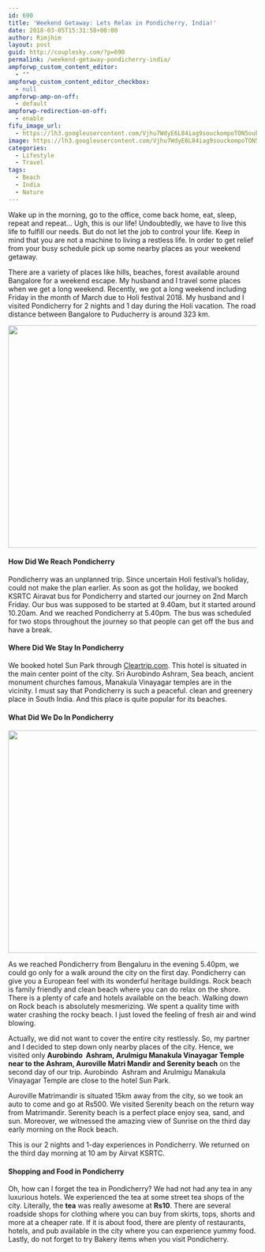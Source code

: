 ```yaml
---
id: 690
title: 'Weekend Getaway: Lets Relax in Pondicherry, India!'
date: 2018-03-05T15:31:58+00:00
author: Rimjhim
layout: post
guid: http://couplesky.com/?p=690
permalink: /weekend-getaway-pondicherry-india/
ampforwp_custom_content_editor:
  - ""
ampforwp_custom_content_editor_checkbox:
  - null
ampforwp-amp-on-off:
  - default
ampforwp-redirection-on-off:
  - enable
fifu_image_url:
  - https://lh3.googleusercontent.com/Vjhu7WdyE6L84iag9souckompoTON5ouEir4WWekQAl2WIt7naCZWXeMArbYZq2yyVLY83jpT5UmFzfn06uFypVQACp8YEpxO-RDhSFUWYLT4WKQ07ySDn3nnR91hrw7OkJikfg2d1Za_jHA-H-8sTcj8u6OTzeVcoJmPZU3Us5HpGppar-SkiB3KnvIqJ_qHqQuOD91YwGPK206NlOipeFujI7vfDXtsV_p99k0JeGUuXod21Ywfn0W2lGgrslBWly9klF2KN8ApmzSU0X39b_7baR7GlnvwEoXHNAXHT2EBh0UJsLbpzm32H0o-bUm2yuAEgAIB1Hg_w-k43TwaHGEEz3vbGF_M4aClM_ZcBN7t1Ag9axCXin97dXdflnTaT9OGhTXsuWM8xpoIN5WnclYIi5wZ95NzuHHKgLc8wWoyCdytjuiWcLksm2Th00M5-odv5YUMtJ5szLy4NNKv7rs8Eh1WCXMBnC08fUkA67Xx82VGviZcVfupSP6mWBdtLUgQEOMxSggGKAQo2vPbfzvoV9dwcKSI_ENj4lqfgyHexZ2lqWyh7plJDrF5IwtoYXajggIBd3CxgwOLuDpFHuS6ncJ56GxRKIMtKvmOShxNn9ulQq_ZLO-q2lzdLnvh7nF4iRRUsS1xXJjFX95QK3Dp884Emup=w600-h450-no
image: https://lh3.googleusercontent.com/Vjhu7WdyE6L84iag9souckompoTON5ouEir4WWekQAl2WIt7naCZWXeMArbYZq2yyVLY83jpT5UmFzfn06uFypVQACp8YEpxO-RDhSFUWYLT4WKQ07ySDn3nnR91hrw7OkJikfg2d1Za_jHA-H-8sTcj8u6OTzeVcoJmPZU3Us5HpGppar-SkiB3KnvIqJ_qHqQuOD91YwGPK206NlOipeFujI7vfDXtsV_p99k0JeGUuXod21Ywfn0W2lGgrslBWly9klF2KN8ApmzSU0X39b_7baR7GlnvwEoXHNAXHT2EBh0UJsLbpzm32H0o-bUm2yuAEgAIB1Hg_w-k43TwaHGEEz3vbGF_M4aClM_ZcBN7t1Ag9axCXin97dXdflnTaT9OGhTXsuWM8xpoIN5WnclYIi5wZ95NzuHHKgLc8wWoyCdytjuiWcLksm2Th00M5-odv5YUMtJ5szLy4NNKv7rs8Eh1WCXMBnC08fUkA67Xx82VGviZcVfupSP6mWBdtLUgQEOMxSggGKAQo2vPbfzvoV9dwcKSI_ENj4lqfgyHexZ2lqWyh7plJDrF5IwtoYXajggIBd3CxgwOLuDpFHuS6ncJ56GxRKIMtKvmOShxNn9ulQq_ZLO-q2lzdLnvh7nF4iRRUsS1xXJjFX95QK3Dp884Emup=w600-h450-no
categories:
  - Lifestyle
  - Travel
tags:
  - Beach
  - India
  - Nature
---
```

Wake up in the morning, go to the office, come back home, eat, sleep, repeat and repeat&#8230; Ugh, this is our life! Undoubtedly, we have to live this life to fulfill our needs. But do not let the job to control your life. Keep in mind that you are not a machine to living a restless life. In order to get relief from your busy schedule pick up some nearby places as your weekend getaway.

There are a variety of places like hills, beaches, forest available around Bangalore for a weekend escape. My husband and I travel some places when we get a long weekend. Recently, we got a long weekend including Friday in the month of March due to Holi festival 2018. My husband and I visited Pondicherry for 2 nights and 1 day during the Holi vacation. The road distance between Bangalore to Puducherry is around 323 km.

<img class="alignnone size-medium aligncenter" src="https://lh3.googleusercontent.com/U260vRVaECGZBs5-u4fAiRYQwO6szjNSSqbzAtoN1TbbbkT6y0_ozraSQ-12oQeohzYw607yKwKvhdk5xenb2mfo_SUKWciHjNO9nnxr6MAYH6DQ0ecvQxLc8ewHg1L0OfHPvOfdnac8cNxLPz8xOO97bxN5OMlIRBMQzLkcrovF-4ZyWtPS39oL8-wE8NW7O-4GZ9KsSqbgHw-1tJ6snkRRGuSYWFOhhm-lIpI7notA491_BpDQK-LSEUfuU8dvIZ8o3tra2pXWOOcvzxtNCtJqqsx3yZgb2n4JRMZM5GyDZG7gQwDESbBvfdYRf8XDPCv8NLg_Nzqr_7xMcqYBIxHqQN65juy1dsDmS-kKnD0LGgHxJDVquf9hMhq_smlPlQcUIXJqnz3Jg5uGNP0Yr9GH12ybj3D-Uj2-fgRcRc0f5hxwcXucmWGY4zwqB3F0UZwbvsBWt6LuNiumFmwoVwbKu6Buq2Jaw7RWf69qiyylCJgZCo8ig8VjBm1Dge4pip5hCi-K988cT456nYhOdMDM4dzXIoZpAu6L-yD6x4oM2815ClM8btZi2VGr_3KdP299-9HItfTz9U2caQ7qEOXUmITaMb9O6uP9DRZg9ZupKQMJSeKs3b4LAqOPfJpgPJVYQia3R-L2s-xkHxF80GazXUgO5Smr=w600-h450-no" width="600" height="450" /> 

#### How Did We Reach Pondicherry

Pondicherry was an unplanned trip. Since uncertain Holi festival&#8217;s holiday, could not make the plan earlier. As soon as got the holiday, we booked KSRTC Airavat bus for Pondicherry and started our journey on 2nd March Friday. Our bus was supposed to be started at 9.40am, but it started around 10.20am. And we reached Pondicherry at 5.40pm. The bus was scheduled for two stops throughout the journey so that people can get off the bus and have a break.

#### Where Did We Stay In Pondicherry

We booked hotel Sun Park through <a href="https://www.cleartrip.com/" target="_blank" rel="noopener">Cleartrip.com</a>. This hotel is situated in the main center point of the city. Sri Aurobindo Ashram, Sea beach, ancient monument churches famous, Manakula Vinayagar temples are in the vicinity. I must say that Pondicherry is such a peaceful. clean and greenery place in South India. And this place is quite popular for its beaches.

#### What Did We Do In Pondicherry

<img class="alignnone size-medium aligncenter" src="https://lh3.googleusercontent.com/ib9Bvg24bMh_a7sav0Qv-HvkNLvYMOUK0wcUyLPDCbqJg863HULY_Jt5Zwb3SowKSu8ZTlIg7EqmJcHxjaJbHoTnixW7WKtW7cx8GSYO-kBGr8rM3c6C6ODtm__7ZdAlymUnEHoLrG6m7gSCOO5R_jlCB31ne4MCyahntxSFnNMc_v9VAP8DNDG8NUORCrJr68b-eiXUh_0_k5lM6cu47t2D6_jpoOfHgRFvR5BciE8j6LNwgmuFUDQh-IxYo9LoxAvMHjoJaVpdkSxWrRtX7pNJF-hQMZXpPtH4pm5Sc8ZFF9i-vJjQBFIHlBd4Irx8LK40ursxHceB1BVinMjNQvUsSEYvfSOt_LQvMIwv-Gxr-0IkNeteQP9r5TLDN4SACjLHKGbRDg6c2NF7ygT7byebqVA9EHvI9kaFIN_5EJTyHSRWLAfT1xqdha8FgF6N9pximQ1Y2AFC6YnUYu-jpG5lq5WLjjTa_93Q2Uuo_kLcI_qYNcy9sQVvDdaQ7eAJQsrpfpyjwdHbRmLzWhempNJF8x7d9z0HqxuvGNJZPET16afh-cF5xUtf1mXnUjYjQOCa4nDSvMM8UvWxpYdTm_yXQYkljx5fbfAgI7BLB59f00PqNNZivo0sVyVlCunspJ9ouTdLxNNmwrHPS3CcjiuNGnLj0Ey9=w600-h450-no" width="600" height="450" /> 

As we reached Pondicherry from Bengaluru in the evening 5.40pm, we could go only for a walk around the city on the first day. Pondicherry can give you a European feel with its wonderful heritage buildings. Rock beach is family friendly and clean beach where you can do relax on the shore. There is a plenty of cafe and hotels available on the beach. Walking down on Rock beach is absolutely mesmerizing. We spent a quality time with water crashing the rocky beach. I just loved the feeling of fresh air and wind blowing.

Actually, we did not want to cover the entire city restlessly. So, my partner and I decided to step down only nearby places of the city. Hence, we visited only **Aurobindo  Ashram, Arulmigu Manakula Vinayagar Temple near to the Ashram, Auroville Matri Mandir and Serenity beach** on the second day of our trip. Aurobindo  Ashram and Arulmigu Manakula Vinayagar Temple are close to the hotel Sun Park.

Auroville Matrimandir is situated 15km away from the city, so we took an auto to come and go at Rs500. We visited Serenity beach on the return way from Matrimandir. Serenity beach is a perfect place enjoy sea, sand, and sun. Moreover, we witnessed the amazing view of Sunrise on the third day early morning on the Rock beach.

This is our 2 nights and 1-day experiences in Pondicherry. We returned on the third day morning at 10 am by Airvat KSRTC.

#### Shopping and Food in Pondicherry

Oh, how can I forget the tea in Pondicherry? We had not had any tea in any luxurious hotels. We experienced the tea at some street tea shops of the city. Literally, the **tea** was really awesome at **Rs10**. There are several roadside shops for clothing where you can buy from skirts, tops, shorts and more at a cheaper rate. If it is about food, there are plenty of restaurants, hotels, and pub available in the city where you can experience yummy food. Lastly, do not forget to try Bakery items when you visit Pondicherry.